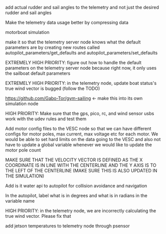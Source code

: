 add actual rudder and sail angles to the telemetry and not just the desired rudder and sail angles


Make the telemetry data usage better by compressing data


motorboat simulation


make it so that the telemetry server node knows what the default parameters are by creating new routes called autopilot_parameters/get_defaults and autopilot_parameters/set_defaults

EXTREMELY HIGH PRIORITY: figure out how to handle the default parameters on the telemetry server node because right now, it only uses the sailboat default parameters

EXTREMELY HIGH PRIORITY: in the telemetry node, update boat status's true wind vector is bugged (follow the TODO)


https://github.com/Gabo-Tor/gym-sailing <- make this into its own simulation node



HIGH PRIORITY: Make sure that the gps, pico, rc, and wind sensor usbs work with the udev rules and test them


Add motor config files to the VESC node so that we can have different configs for motor poles, max current, max voltage etc for each motor. We would be able to set hard limits on the data going to the VESC and also not have to update a global variable whenever we would like to update the motor pole count 


MAKE SURE THAT THE VELOCITY VECTOR IS DEFINED AS THE X COORDINATE IS IN LINE WITH THE CENTERLINE AND THE Y AXIS IS TO THE LEFT OF THE CENTERLINE (MAKE SURE THIS IS ALSO UPDATED IN THE SIMULATION)


Add is it water api to autopilot for collision avoidance and navigation


In the autopilot, label what is in degrees and what is in radians in the variable name


HIGH PRIORITY: in the telemetry node, we are incorrectly calculating the true wind vector. Please fix that

add jetson temperatures to telemetry node through psensor
